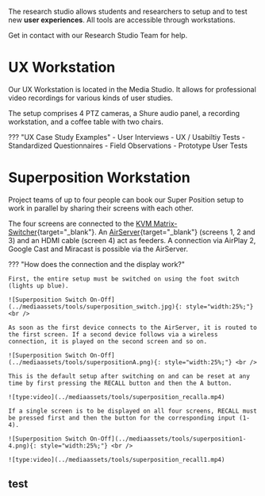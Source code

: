 The research studio allows students and researchers to setup and to test new **user experiences**. All tools are accessible through workstations.

Get in contact with our Research Studio Team for help. 

# UX Workstation

Our UX Workstation is located in the Media Studio. It allows for professional video recordings for various kinds of user studies.

The setup comprises 4 PTZ cameras, a Shure audio panel, a recording workstation, and a coffee table with two chairs.

??? "UX Case Study Examples"
    - User Interviews
    - UX / Usabiltiy Tests
    - Standardized Questionnaires
    - Field Observations
    - Prototype User Tests

# Superposition Workstation

Project teams of up to four people can book our Super Position setup to work in parallel by sharing their screens with each other.

The four screens are connected to the [KVM Matrix-Switcher](https://kvm-switch.de/de/4-x-4-hdmi-2-0-multiview-seamless-matrix-switch-mit-video-wall-funktion-uniclass-rh-244.html){target="_blank"}. An [AirServer](https://www.airserver.com/connect-3){target="_blank"} (screens 1, 2 and 3) and an HDMI cable (screen 4) act as feeders. A connection via AirPlay 2, Google Cast and Miracast is possible via the AirServer.

??? "How does the connection and the display work?"

    First, the entire setup must be switched on using the foot switch (lights up blue).

    ![Superposition Switch On-Off](../mediaassets/tools/superposition_switch.jpg){: style="width:25%;"} <br />

    As soon as the first device connects to the AirServer, it is routed to the first screen. If a second device follows via a wireless connection, it is played on the second screen and so on.

    ![Superposition Switch On-Off](../mediaassets/tools/superpositionA.png){: style="width:25%;"} <br />

    This is the default setup after switching on and can be reset at any time by first pressing the RECALL button and then the A button.

    ![type:video](../mediaassets/tools/superposition_recalla.mp4)

    If a single screen is to be displayed on all four screens, RECALL must be pressed first and then the button for the corresponding input (1-4).

    ![Superposition Switch On-Off](../mediaassets/tools/superposition1-4.png){: style="width:25%;"} <br />

    ![type:video](../mediaassets/tools/superposition_recall1.mp4)

 ## test
